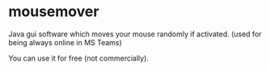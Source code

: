 # mousemover
Java gui software which moves your mouse randomly if activated. (used for being always online in MS Teams)

You can use it for free (not commercially).
